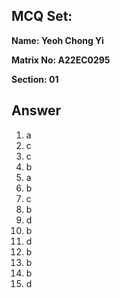 ## MCQ Set:

**Name: Yeoh Chong Yi**

**Matrix No: A22EC0295**

**Section: 01**

## Answer
1. a
2. c
3. c
4. b
5. a
6. b
7. c
8. b
9. d
10. b
11. d
12. b
13. b
14. b
15. d
